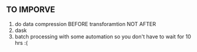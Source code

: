## TO IMPORVE
1. do data compression BEFORE transforamtion NOT AFTER
2. dask
3. batch processing with some automation so you don't have to wait for 10 hrs :(
